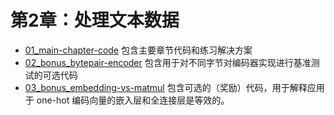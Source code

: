 # 第2章：处理文本数据

- [01_main-chapter-code](01_main-chapter-code) 包含主要章节代码和练习解决方案
- [02_bonus_bytepair-encoder](02_bonus_bytepair-encoder) 包含用于对不同字节对编码器实现进行基准测试的可选代码
- [03_bonus_embedding-vs-matmul](03_bonus_embedding-vs-matmul) 包含可选的（奖励）代码，用于解释应用于 one-hot 编码向量的嵌入层和全连接层是等效的。
